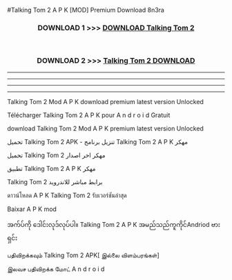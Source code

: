 #Talking Tom 2  A P K [MOD] Premium Download 8n3ra



<div align="center">

<h3>DOWNLOAD 1 >>> <a href="https://teeasianyam.web.app?sq=Talking Tom 2 ">DOWNLOAD Talking Tom 2  </a></h3><br>

<h3>DOWNLOAD 2 >>> <a href="https://teeasianyam.web.app?sq=Talking Tom 2  ">Talking Tom 2   DOWNLOAD </a></h3>

</div>


----------------------------------------------------------

----------------------------------------------------------

----------------------------------------------------------

----------------------------------------------------------


Talking Tom 2   Mod A P K download premium latest version Unlocked

Télécharger Talking Tom 2   A P K pour A n d r o i d Gratuit

download Talking Tom 2   Mod A P K premium latest version Unlocked

تحميل Talking Tom 2   APK - تنزيل برنامج Talking Tom 2   A P K مهكر

تحميل Talking Tom 2   مهكر اخر اصدار

تطبيق Talking Tom 2   A P K مهكر

Talking Tom 2   برابط مباشر للاندرويد

ดาวน์โหลด A P K Talking Tom 2   รับเวอร์ชันล่าสุด

Baixar A P K mod

အက်ပ်ကို ဒေါင်းလုဒ်လုပ်ပါ။ Talking Tom 2   A P K အမည်သည်ကူကိုင်Andriod ဗားရှင်း

பதிவிறக்கவும் Talking Tom 2   APK[ இல்லை விளம்பரங்கள்] 
 
இலவச பதிவிறக்க மோட் A n d r o i d



